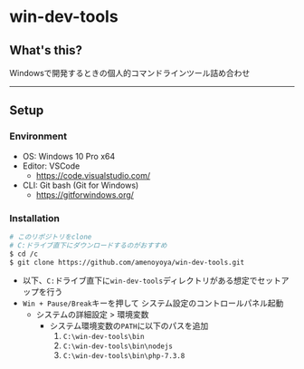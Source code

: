 # win-dev-tools

## What's this?

Windowsで開発するときの個人的コマンドラインツール詰め合わせ

***

## Setup

### Environment
- OS: Windows 10 Pro x64
- Editor: VSCode
    - https://code.visualstudio.com/
- CLI: Git bash (Git for Windows)
    - https://gitforwindows.org/

### Installation
```bash
# このリポジトリをclone
# C:ドライブ直下にダウンロードするのがおすすめ
$ cd /c
$ git clone https://github.com/amenoyoya/win-dev-tools.git
```

- 以下、`C:`ドライブ直下に`win-dev-tools`ディレクトリがある想定でセットアップを行う
- `Win + Pause/Break`キーを押して システム設定のコントロールパネル起動
    - システムの詳細設定 > 環境変数
        - システム環境変数の`PATH`に以下のパスを追加
            1. `C:\win-dev-tools\bin`
            2. `C:\win-dev-tools\bin\nodejs`
            3. `C:\win-dev-tools\bin\php-7.3.8`
